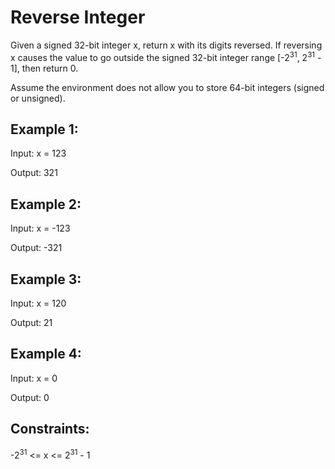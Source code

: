 # Reverse Integer

Given a signed 32-bit integer x, return x with its digits reversed. If reversing x causes the value to go outside the signed 32-bit integer range [-2<sup>31</sup>, 2<sup>31</sup> - 1], then return 0.

Assume the environment does not allow you to store 64-bit integers (signed or unsigned).

## Example 1:

Input: x = 123

Output: 321

## Example 2:

Input: x = -123

Output: -321

## Example 3:

Input: x = 120

Output: 21

## Example 4:

Input: x = 0

Output: 0

## Constraints:

-2<sup>31</sup> <= x <= 2<sup>31</sup> - 1
